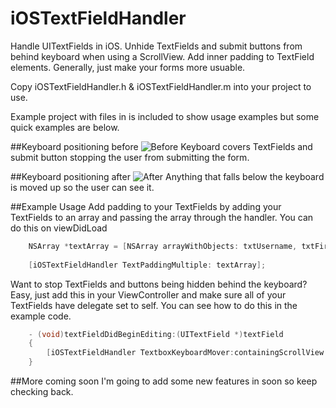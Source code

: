 iOSTextFieldHandler
===================

Handle UITextFields in iOS. Unhide TextFields and submit buttons from behind keyboard when using a ScrollView. Add inner padding to TextField elements. Generally, just make your forms more usuable.

Copy iOSTextFieldHandler.h & iOSTextFieldHandler.m into your project to use.

Example project with files in is included to show usage examples but some quick examples are below.

##Keyboard positioning before
![Before](http://scottdidit.co.uk/before.jpg)
Keyboard covers TextFields and submit button stopping the user from submitting the form.

##Keyboard positioning after
![After](http://scottdidit.co.uk/after.jpg)
Anything that falls below the keyboard is moved up so the user can see it.

##Example Usage
Add padding to your TextFields by adding your TextFields to an array and passing the array through the handler. You can do this on viewDidLoad
```objective-c
    NSArray *textArray = [NSArray arrayWithObjects: txtUsername, txtFirstName, txtLastName, txtEmail, txtPassword, nil];
    
    [iOSTextFieldHandler TextPaddingMultiple: textArray];
```

Want to stop TextFields and buttons being hidden behind the keyboard? Easy, just add this in your ViewController and make sure all of your TextFields have delegate set to self. You can see how to do this in the example code.
```objective-c
    - (void)textFieldDidBeginEditing:(UITextField *)textField
    {
        [iOSTextFieldHandler TextboxKeyboardMover:containingScrollView tf:textField btn:btnSubmit];
    }
```

##More coming soon
I'm going to add some new features in soon so keep checking back.
